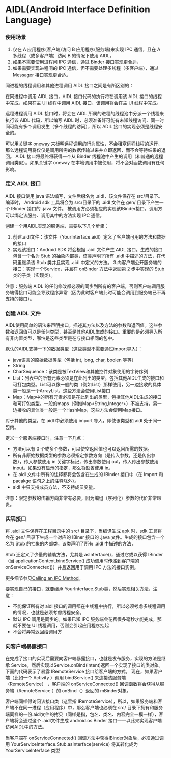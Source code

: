 AIDL(Android Interface Definition Language)
===

### 使用场景

1. 仅在 A 应用程序(客户端)访问 B 应用程序(服务端)来实现 IPC 通信，且在 A 多线程（或多客户端）访问 B 的情况下使用 AIDL。
2. 如果不需要使用进程间 IPC 通信，通过 Binder 接口实现更合适，
3. 如果需要实现进程间的 IPC 通信，但不需要处理多线程（多客户端），通过 Messager 接口实现更合适。


同进程的线程调用和其他进程调用 AIDL 接口之间是有所区别的：

在同进程中调用 AIDL 接口，AIDL 接口代码的执行将在调用该 AIDL 接口的线程中完成，如果在主 UI 线程中调用 AIDL 接口，该调用将会在主 UI 线程中完成。

远程进程调用 AIDL 接口时，将会在 AIDL 所属的进程的线程池中分派一个线程来执行该 AIDL 代码，所以编写 AIDL 时，必须准备好可能有未知线程访问、同一时间可能有多个调用发生（多个线程的访问），所以 ADIL 接口的实现必须是线程安全的。

可以用关键字 oneway 来标明远程调用的行为属性，不会租塞远程线程的运行，那么远程调用将仅仅是调用所需的数据传输过来并立即返回，而不会等待结果的返回。
AIDL 接口将最终将获得一个从 Binder 线程池中产生的调用（和普通的远程调用类似）。如果关键字 oneway 在本地调用中被使用，将不会对函数调用有任何影响。

### 定义 AIDL 接口

AIDL 接口使用 java 语法编写，文件后缀名为 .aidl，该文件保存在 src/目录下。编译时，
Android sdk 工具将会为 src/目录下的 .aidl 文件在 gen/ 目录下产生一个 IBinder 接口的 .java 文件。
被调用方必须相应的实现该IBinder接口。调用方可以绑定该服务、调用其中的方法实现 IPC 通信。

创建一个用AIDL实现的服务端，需要以下几个步骤：

1. 创建.aidl文件：该文件（YourInterface.aidl）定义了客户端可用的方法和数据的接口
2. 实现该接口：Android SDK 将会根据 .aidl 文件产生 AIDL 接口。生成的接口包含一个名为 Stub 的抽象内部类，该类声明了所有 .aidl 中描述的方法，在代码里继承该 Stub 类并且实现 .aidl 中定义的方法。
3.向客户端公开服务端的接口：实现一个Service，并且在 onBinder 方法中返回第 2 步中实现的 Stub 类的子类（实现类）。

注意：服务端 AIDL 的任何修改都必须的同步到所有的客户端，否则客户端调用服务端得接口可能会导致程序异常（因为此时客户端此时可能会调用到服务端已不再支持的接口）。

### 创建 AIDL 文件

AIDL使用简单的语法来声明接口，描述其方法以及方法的参数和返回值。这些参数和返回值可以是任何类型，甚至是其他AIDL生成的接口。重要的是必须导入所有非内置类型，哪怕是这些类型是在与接口相同的包中。

默认的AIDL支持一下的数据类型（这些类型不需要通过import导入）：

- java语言的原始数据类型（包括 int, long, char, boolen 等等）
- String
- CharSequence：该类是被TextView和其他控件对象使用的字符序列
- List：列表中的所有元素必须是在此列出的类型，包括其他AIDL生成的接口和可打包类型。List可以像一般的类（例如List<String>）那样使用，另一边接收的具体类一般是一个ArrayList，这些方法会使用List接口
- Map：Map中的所有元素必须是在此列出的类型，包括其他AIDL生成的接口和可打包类型。一般的maps（例如Map<String,Integer>）不被支持，另一边接收的具体类一般是一个HashMap，这些方法会使用Map接口。

对于其他的类型，在 aidl 中必须使用 import 导入，即使该类型和 aidl 处于同一包内。

定义一个服务端接口时，注意一下几点：

- 方法可以有 0 个或多个参数，可以使空返回值也可以返回所需的数据。
- 所有非原始数据类型的参数必须指定参数方向（是传入参数，还是传出参数），传入参数使用 in 关键字标记，传出参数使用 out，传入传出参数使用 inout。如果没有显示的指定，那么将缺省使用 in。
- 在 aidl 文件中所有的注释都将会包含在生成的 IBinder 接口中（在 Import 和 pacakge 语句之上的注释除外）。
- aidl 中只支持成员方法，不支持成员变量。

注意：限定参数的传输方向非常有必要，因为编组（序列化）参数的代价非常昂贵。


### 实现接口

将 .aidl 文件保存在工程目录中的 src/ 目录下，当编译生成 apk 时，sdk 工具将会在 gen/ 目录下生成一个对应的 IBiner 接口的 .java 文件。生成的接口包含一个名为 Stub 的抽象的内部类，该类声明了所有 .aidl 中描述的方法，

Stub 还定义了少量的辅助方法，尤其是 asInterface()，通过它或以获得 IBinder（当 applicationContext.bindService() 成功调用时传递到客户端的 onServiceConnected()）并且返回用于调用 IPC 方法的接口实例。

更多细节参见[Calling an IPC Method](http://developer.android.com/guide/developing/tools/aidl.html#calling)。

要实现自己的接口，就要继承 YourInterface.Stub类，然后实现相关方法，注意：

- 不能保证所有对 aidl 接口的调用都在主线程中执行，所以必须考虑多线程调用的情况，也就是必须考虑线程安全。
- 默认 IPC 调用是同步的。如果已知 IPC 服务端会花费很多毫秒才能完成，那就不要在 UI 线程调用，否则会引起应用程序挂起
- 不会将异常返回给调用方

### 向客户端暴露接口

在完成了接口的实现后需要向客户端暴露接口，也就是发布服务，实现的方法是继承  Service，然后实现以Service.onBind(Intent)返回一个实现了接口的类对象。下面的代码表示了暴露 IRemoteService 接口给客户端的方式。
现在，如果客户端（比如一个 Activity ）调用 bindService() 来连接该服务端（RemoteService） ，客户端的 onServiceConnected() 回调函数将会获得从服务端（RemoteService ）的 onBind（）返回的 mBinder对象。

客户端同样得访问该接口类（这里指 IRemoteService），所以，如果服务端和客户端不在同一进程（应用程序）中，那么客户端也必须在 src/ 目录下拥有和服务端同样的一份.aidl文件的拷贝（同样是指，包名、类名、内容完全一模一样），客户端将会通过这个 .aidl文件生成 android.os.Binder 接口——以此来实现客户端访问AIDL中的方法。

当客户端在 onServiceConnected() 回调方法中获得IBinder对象后，必须通过调用 YourServiceInterface.Stub.asInterface(service) 将其转化成为 YourServiceInterface 类型
